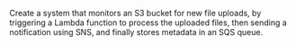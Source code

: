 Create a system that monitors an S3 bucket for new file uploads, by triggering a Lambda function to process the uploaded files, then sending a notification using SNS, and finally stores metadata in an SQS queue.
